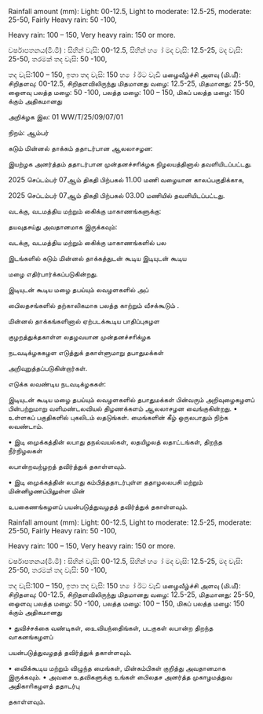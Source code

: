 Rainfall amount (mm): Light: 00-12.5, Light to moderate: 12.5-25, moderate: 25-50, Fairly Heavy rain: 50 -100,

Heavy rain: 100 – 150, Very heavy rain: 150 or more.

වර්ෂාපතනය(මි.මී) : සිහින් වැසි: 00-12.5, සිහින් හ ෝ මද වැසි: 12.5-25, මද වැසි: 25-50, තරමක් තද වැසි: 50 -100,

තද වැසි:100 – 150, ඉතා තද වැසි: 150 හ ෝ ඊට වැඩි மழைவீழ்ச்சி அளவு (மி.மீ): சிறிதளவு: 00-12.5, சிறிதளவிலிருந்து மிதமானது வழை: 12.5-25, மிதமானது: 25-50, ஓைளவு பலத்த மழை: 50 -100, பலத்த மழை: 100 – 150, மிகப் பலத்த மழை: 150 க்கும் அதிகமானது

அறிக்ழக இல: 01 WW/T/25/09/07/01

நிறம்: ஆம்பர்

கடும் மின்னல் தாக்கம் ததாடர்பான ஆலலாசழன:

இயற்ழக அனர்த்தம் ததாடர்பான முன்தனச்சாிக்ழக நிழலயத்தினால் தவளியிடப்பட்டது.

2025 செப்டம்பர் 07ஆம் திகதி பிற்பகல் 11.00 மணி வழையான காலப்பகுதிக்காக,

2025 செப்டம்பர் 07ஆம் திகதி பிற்பகல் 03.00 மணியில் தவளியிடப்பட்டது.

வடக்கு, வடமத்திய மற்றும் கிைக்கு மாகாணங்களுக்கு:

தயவுதசய்து அவதானமாக இருக்கவும்:

வடக்கு, வடமத்திய மற்றும் கிைக்கு மாகாணங்களில் பல

இடங்களில் கடும் மின்னல் தாக்கத்துடன் கூடிய இடியுடன் கூடிய

மழை எதிர்பார்க்கப்படுகின்றது.

இடியுடன் கூடிய மழை தபய்யும் லவழளகளில் அப்

பிைலதசங்களில் தற்காலிகமாக பலத்த காற்றும் வீசக்கூடும் .

மின்னல் தாக்கங்களினால் ஏற்படக்கூடிய பாதிப்புகழள

குழறத்துக்தகாள்ள லதழவயான முன்தனச்சாிக்ழக

நடவடிக்ழககழள எடுத்துக் தகாள்ளுமாறு தபாதுமக்கள்

அறிவுறுத்தப்படுகின்றார்கள்.

எடுக்க லவண்டிய நடவடிக்ழககள்:

இடியுடன் கூடிய மழை தபய்யும் லவழளகளில் தபாதுமக்கள் பின்வரும் அறிவுழைகழளப் பின்பற்றுமாறு வளிமண்டலவியல் திழணக்களம் ஆலலாசழன வைங்குகின்றது. • உள்ளகப் பகுதிகளில் புகலிடம் லதடுங்கள். மைங்களின் கீழ் ஒருலபாதும் நிற்க லவண்டாம்.

• இடி முைக்கத்தின் லபாது தநல்வயல்கள், லதயிழலத் லதாட்டங்கள், திறந்த நீர்நிழலகள்

லபான்றவற்ழறத் தவிர்த்துக் தகாள்ளவும்.

• இடி முைக்கத்தின் லபாது கம்பித்ததாடர்புள்ள ததாழலலபசி மற்றும் மின்னிழணப்பிலுள்ள மின்

உபகைணங்கழளப் பயன்படுத்துவழதத் தவிர்த்துக் தகாள்ளவும்.

Rainfall amount (mm): Light: 00-12.5, Light to moderate: 12.5-25, moderate: 25-50, Fairly Heavy rain: 50 -100,

Heavy rain: 100 – 150, Very heavy rain: 150 or more.

වර්ෂාපතනය(මි.මී) : සිහින් වැසි: 00-12.5, සිහින් හ ෝ මද වැසි: 12.5-25, මද වැසි: 25-50, තරමක් තද වැසි: 50 -100,

තද වැසි:100 – 150, ඉතා තද වැසි: 150 හ ෝ ඊට වැඩි மழைவீழ்ச்சி அளவு (மி.மீ): சிறிதளவு: 00-12.5, சிறிதளவிலிருந்து மிதமானது வழை: 12.5-25, மிதமானது: 25-50, ஓைளவு பலத்த மழை: 50 -100, பலத்த மழை: 100 – 150, மிகப் பலத்த மழை: 150 க்கும் அதிகமானது

• துவிச்சக்கை வண்டிகள், உைவியந்திைங்கள், படகுகள் லபான்ற திறந்த வாகனங்கழளப்

பயன்படுத்துவழதத் தவிர்த்துக் தகாள்ளவும்.

• விைக்கூடிய மற்றும் விழுந்த மைங்கள், மின்கம்பிகள் குறித்து அவதானமாக இருக்கவும். • அவசை உதவிகளுக்கு உங்கள் பிைலதச அனர்த்த முகாழமத்துவ அதிகாாிகழளத் ததாடர்பு

தகாள்ளவும்.